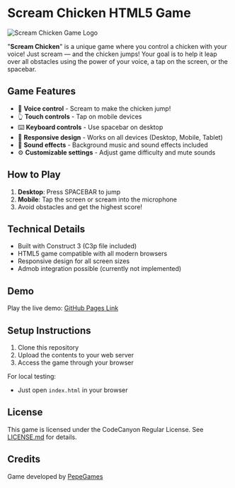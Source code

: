# Scream Chicken HTML5 Game

![Scream Chicken Game Logo](assets/images/logo.png) <!-- Add if you have one -->

"**Scream Chicken**" is a unique game where you control a chicken with your voice! Just scream — and the chicken jumps! Your goal is to help it leap over all obstacles using the power of your voice, a tap on the screen, or the spacebar.

## Game Features

- 🎤 **Voice control** - Scream to make the chicken jump!
- 👆 **Touch controls** - Tap on mobile devices
- ⌨️ **Keyboard controls** - Use spacebar on desktop
- 📱 **Responsive design** - Works on all devices (Desktop, Mobile, Tablet)
- 🎵 **Sound effects** - Background music and sound effects included
- ⚙️ **Customizable settings** - Adjust game difficulty and mute sounds

## How to Play

1. **Desktop**: Press SPACEBAR to jump
2. **Mobile**: Tap the screen or scream into the microphone
3. Avoid obstacles and get the highest score!

## Technical Details

- Built with Construct 3 (C3p file included)
- HTML5 game compatible with all modern browsers
- Responsive design for all screen sizes
- Admob integration possible (currently not implemented)

## Demo

Play the live demo: [GitHub Pages Link](#) <!-- Add your GitHub Pages link here -->

## Setup Instructions

1. Clone this repository
2. Upload the contents to your web server
3. Access the game through your browser

For local testing:
- Just open `index.html` in your browser

## License

This game is licensed under the CodeCanyon Regular License. See [LICENSE.md](LICENSE.md) for details.

## Credits

Game developed by [PepeGames](https://codecanyon.net/user/pepegames)
